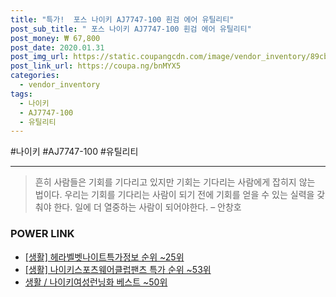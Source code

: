 ```yaml
--- 
title: "특가!  포스 나이키 AJ7747-100 흰검 에어 유틸리티" 
post_sub_title: " 포스 나이키 AJ7747-100 흰검 에어 유틸리티" 
post_money: ₩ 67,800 
post_date: 2020.01.31 
post_img_url: https://static.coupangcdn.com/image/vendor_inventory/89cb/6f8b5d531c85c164922248652f806d3a7db170df6487fed348624f16e588.jpg 
post_link_url: https://coupa.ng/bnMYX5 
categories: 
  - vendor_inventory 
tags: 
  - 나이키 
  - AJ7747-100 
  - 유틸리티 
--- 
```

  #나이키 #AJ7747-100 #유틸리티 
<hr> 

> 흔히 사람들은 기회를 기다리고 있지만 기회는 기다리는 사람에게 잡히지 않는 법이다. 우리는 기회를 기다리는 사람이 되기 전에 기회를 얻을 수 있는 실력을 갖춰야 한다. 일에 더 열중하는 사람이 되어야한다. – 안창호 


### POWER LINK

* <a href="https://blog.naver.com/sakai111/221774924547" target="_blank"> [생활] 헤라벨벳나이트특가정보 순위 ~25위</a>
* <a href="https://blog.naver.com/sakai111/221784544109" target="_blank"> [생활] 나이키스포츠웨어클럽팬츠 특가 순위 ~53위</a>
* <a href="https://blog.naver.com/santokki14/221781942629" target="_blank">생활 / 나이키여성런닝화 베스트 ~50위</a>
